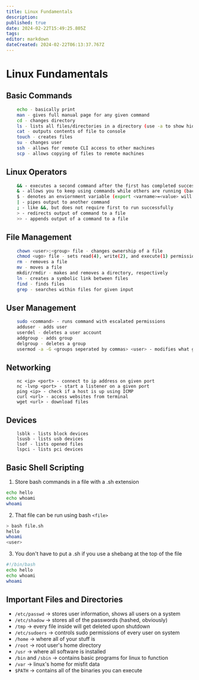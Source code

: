 ```yaml
---
title: Linux Fundamentals  
description: 
published: true
date: 2024-02-22T15:49:25.805Z
tags: 
editor: markdown
dateCreated: 2024-02-22T06:13:37.767Z
---
```


# Linux Fundamentals  

## Basic Commands
```bash  
	echo - basically print  
	man - gives full manual page for any given command  
	cd - changes directory  
	ls - lists all files/directories in a directory (use -a to show hidden files)  
	cat - outputs contents of file to console  
	touch - creates files  
	su - changes user  
	ssh - allows for remote CLI access to other machines
	scp - allows copying of files to remote machines 
```

## Linux Operators
```bash
	&& - executes a second command after the first has completed successfully
	& - allows you to keep using commands while others are running (background the process)
	$ - denotes an enviornment variable (export <varname>=<value> will set a variable)  
	| - pipes output to another command  
	; - like &&, but does not require first to run successfully
	> - redirects output of command to a file
	>> - appends output of a command to a file  
```

## File Management  
```bash
	chown <user>:<group> file - changes ownership of a file  
	chmod <ugo> file - sets read(4), write(2), and execute(1) permissions  
	rm - removes a file  
	mv - moves a file  
	mkdir/rmdir - makes and removes a directory, respectively  
	ln - creates a symbolic link between files 
	find - finds files  
	grep - searches within files for given input  
```

## User Management  
```bash
	sudo <command> - runs command with escalated permissions  
	adduser - adds user
	userdel - deletes a user account
	addgroup - adds group
	delgroup - deletes a group
	usermod -a -G <groups seperated by commas> <user> - modifies what groups a user is in  
```

## Networking
```shell
	nc <ip> <port> - connect to ip address on given port
	nc -lvnp <port> - start a listener on a given port
	ping <ip> - check if a host is up using ICMP
	curl <url> - access websites from terminal
	wget <url> - download files
```

## Devices
```shell
	lsblk - lists block devices
	lsusb - lists usb devices
	lsof - lists opened files
	lspci - lists pci devices
```

## Basic Shell Scripting 
1. Store bash commands in a file with a .sh extension  
```bash
echo hello
echo whoami
whoami
```
2. That file can be run using bash `<file>`  
```bash
> bash file.sh
hello
whoami
<user>
```
3. You don't have to put a .sh if you use a shebang at the top of the file  
```bash
#!/bin/bash
echo hello
echo whoami
whoami
```

## Important Files and Directories  
- `/etc/passwd` -> stores user information, shows all users on a system  
- `/etc/shadow` -> stores all of the passwords (hashed, obviously)  
- `/tmp` -> every file inside will get deleted upon shutdown  
- `/etc/sudoers` -> controls sudo permissions of every user on system  
- `/home` -> where all of your stuff is  
- `/root` -> root user's home directory  
- `/usr` -> where all software is installed  
- `/bin` and `/sbin` -> contains basic programs for linux to function  
- `/var` -> linux's home for misfit data  
- `$PATH` -> contains all of the binaries you can execute
